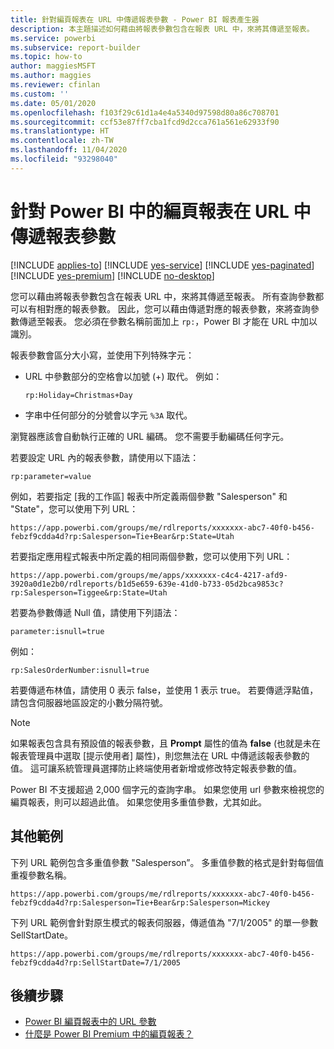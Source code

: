 ```yaml
---
title: 針對編頁報表在 URL 中傳遞報表參數 - Power BI 報表產生器
description: 本主題描述如何藉由將報表參數包含在報表 URL 中，來將其傳遞至報表。
ms.service: powerbi
ms.subservice: report-builder
ms.topic: how-to
author: maggiesMSFT
ms.author: maggies
ms.reviewer: cfinlan
ms.custom: ''
ms.date: 05/01/2020
ms.openlocfilehash: f103f29c61d1a4e4a5340d97598d80a86c708701
ms.sourcegitcommit: ccf53e87ff7cba1fcd9d2cca761a561e62933f90
ms.translationtype: HT
ms.contentlocale: zh-TW
ms.lasthandoff: 11/04/2020
ms.locfileid: "93298040"
---
```

# <a name="pass-a-report-parameter-in-a-url-for-a-paginated-report-in-power-bi"></a>針對 Power BI 中的編頁報表在 URL 中傳遞報表參數 

[!INCLUDE [applies-to](../includes/applies-to.md)] [!INCLUDE [yes-service](../includes/yes-service.md)] [!INCLUDE [yes-paginated](../includes/yes-paginated.md)] [!INCLUDE [yes-premium](../includes/yes-premium.md)] [!INCLUDE [no-desktop](../includes/no-desktop.md)] 

您可以藉由將報表參數包含在報表 URL 中，來將其傳遞至報表。 所有查詢參數都可以有相對應的報表參數。 因此，您可以藉由傳遞對應的報表參數，來將查詢參數傳遞至報表。 您必須在參數名稱前面加上 `rp:`，Power BI 才能在 URL 中加以識別。 

報表參數會區分大小寫，並使用下列特殊字元： 

- URL 中參數部分的空格會以加號 (+) 取代。  例如： 

    ```rp:Holiday=Christmas+Day```

- 字串中任何部分的分號會以字元 `%3A` 取代。

瀏覽器應該會自動執行正確的 URL 編碼。 您不需要手動編碼任何字元。 

若要設定 URL 內的報表參數，請使用以下語法： 

```
rp:parameter=value
```

例如，若要指定 [我的工作區] 報表中所定義兩個參數 "Salesperson" 和 "State"，您可以使用下列 URL： 

```
https://app.powerbi.com/groups/me/rdlreports/xxxxxxx-abc7-40f0-b456-febzf9cdda4d?rp:Salesperson=Tie+Bear&rp:State=Utah 
```

若要指定應用程式報表中所定義的相同兩個參數，您可以使用下列 URL： 

```
https://app.powerbi.com/groups/me/apps/xxxxxxx-c4c4-4217-afd9-3920a0d1e2b0/rdlreports/b1d5e659-639e-41d0-b733-05d2bca9853c?rp:Salesperson=Tiggee&rp:State=Utah 
```

若要為參數傳遞 Null 值，請使用下列語法： 

```
parameter:isnull=true
```

例如：

```
rp:SalesOrderNumber:isnull=true
```

若要傳遞布林值，請使用 0 表示 false，並使用 1 表示 true。 若要傳遞浮點值，請包含伺服器地區設定的小數分隔符號。

> [!NOTE]
> 如果報表包含具有預設值的報表參數，且 **Prompt** 屬性的值為 **false** (也就是未在報表管理員中選取 [提示使用者] 屬性)，則您無法在 URL 中傳遞該報表參數的值。 這可讓系統管理員選擇防止終端使用者新增或修改特定報表參數的值。
> 
> Power BI 不支援超過 2,000 個字元的查詢字串。  如果您使用 url 參數來檢視您的編頁報表，則可以超過此值。  如果您使用多重值參數，尤其如此。

## <a name="additional-examples"></a>其他範例 

下列 URL 範例包含多重值參數 "Salesperson”。 多重值參數的格式是針對每個值重複參數名稱。 

```
https://app.powerbi.com/groups/me/rdlreports/xxxxxxx-abc7-40f0-b456-febzf9cdda4d?rp:Salesperson=Tie+Bear&rp:Salesperson=Mickey 
```

下列 URL 範例會針對原生模式的報表伺服器，傳遞值為 "7/1/2005" 的單一參數 SellStartDate。

```
https://app.powerbi.com/groups/me/rdlreports/xxxxxxx-abc7-40f0-b456-febzf9cdda4d?rp:SellStartDate=7/1/2005
```

## <a name="next-steps"></a>後續步驟

- [Power BI 編頁報表中的 URL 參數](report-builder-url-parameters.md)
- [什麼是 Power BI Premium 中的編頁報表？](paginated-reports-report-builder-power-bi.md)
